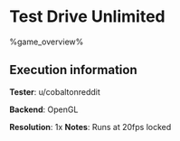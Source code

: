 # Test Drive Unlimited 

%game_overview%

## Execution information

**Tester**: u/cobaltonreddit

**Backend**: OpenGL

**Resolution**: 1x
**Notes**: Runs at 20fps locked